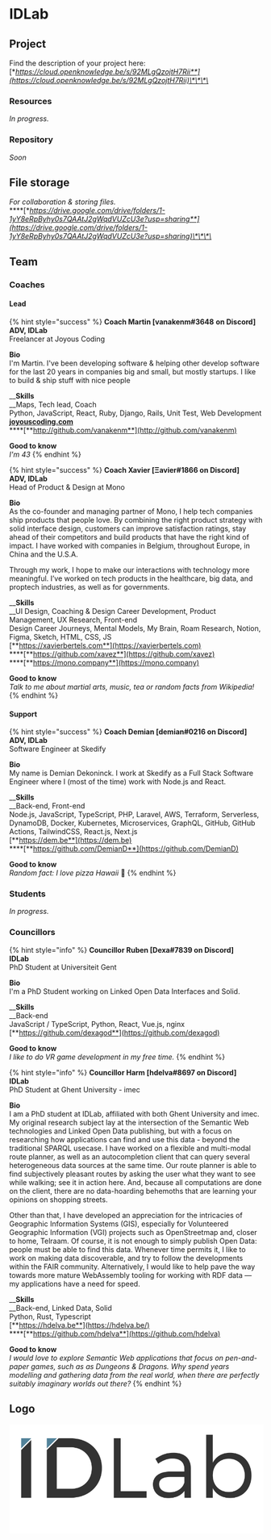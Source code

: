# IDLab

## Project

Find the description of your project here:  
[**https://cloud.openknowledge.be/s/92MLgQzojtH7Rii**](https://cloud.openknowledge.be/s/92MLgQzojtH7Rii)\*\*\*\*

### Resources

_In progress._

### Repository

_Soon_

## File storage

_For collaboration & storing files._  
****[**https://drive.google.com/drive/folders/1-1yY8eRpByhy0s7QAAtJ2gWqdVUZcU3e?usp=sharing**](https://drive.google.com/drive/folders/1-1yY8eRpByhy0s7QAAtJ2gWqdVUZcU3e?usp=sharing)\*\*\*\*

## Team

### Coaches

#### Lead

{% hint style="success" %}
**Coach Martin \[vanakenm\#3648** **on Discord\]  
ADV, IDLab**  
Freelancer at Joyous Coding  
  
**Bio**  
I'm Martin. I've been developing software & helping other develop software for the last 20 years in companies big and small, but mostly startups. I like to build & ship stuff with nice people  
  
__**Skills**  
__Maps, Tech lead, Coach  
Python, JavaScript, React, Ruby, Django, Rails, Unit Test, Web Development  
[**joyouscoding.com**](http://joyouscoding.com)  
****[**http://github.com/vanakenm**](http://github.com/vanakenm)  
  
**Good to know**  
_I'm 43_
{% endhint %}

{% hint style="success" %}
**Coach Xavier \[Ξavier\#1866 on Discord\]  
ADV, IDLab**  
Head of Product & Design at Mono  
  
**Bio**  
As the co-founder and managing partner of Mono, I help tech companies ship products that people love. By combining the right product strategy with solid interface design, customers can improve satisfaction ratings, stay ahead of their competitors and build products that have the right kind of impact. I have worked with companies in Belgium, throughout Europe, in China and the U.S.A.

Through my work, I hope to make our interactions with technology more meaningful. I’ve worked on tech products in the healthcare, big data, and proptech industries, as well as for governments.  
  
__**Skills**  
__UI Design, Coaching & Design Career Development, Product Management, UX Research, Front-end  
Design Career Journeys, Mental Models, My Brain, Roam Research, Notion, Figma, Sketch, HTML, CSS, JS  
[**https://xavierbertels.com**](https://xavierbertels.com)  
****[**https://github.com/xavez**](https://github.com/xavez)  
****[**https://mono.company**](https://mono.company)  
  
**Good to know**  
_Talk to me about martial arts, music, tea or random facts from Wikipedia!_
{% endhint %}

#### Support

{% hint style="success" %}
**Coach Demian \[demian\#0216 on Discord\]  
ADV, IDLab**  
Software Engineer at Skedify  
  
**Bio**  
My name is Demian Dekoninck. I work at Skedify as a Full Stack Software Engineer where I \(most of the time\) work with Node.js and React.  
  
__**Skills**  
__Back-end, Front-end  
Node.js, JavaScript, TypeScript, PHP, Laravel, AWS, Terraform, Serverless, DynamoDB, Docker, Kubernetes, Microservices, GraphQL, GitHub, GitHub Actions, TailwindCSS, React.js, Next.js  
[**https://dem.be**](https://dem.be)  
****[**https://github.com/DemianD**](https://github.com/DemianD)  
  
**Good to know**  
_Random fact: I love pizza Hawaii_ 🍕
{% endhint %}

### Students

_In progress._

### Councillors

{% hint style="info" %}
**Councillor Ruben \[Dexa\#7839 on Discord\]  
IDLab**  
PhD Student at Universiteit Gent  
  
**Bio**  
I'm a PhD Student working on Linked Open Data Interfaces and Solid.  
  
__**Skills**  
__Back-end  
JavaScript / TypeScript, Python, React, Vue.js, nginx  
[**https://github.com/dexagod**](https://github.com/dexagod)  
  
**Good to know**  
_I like to do VR game development in my free time._
{% endhint %}

{% hint style="info" %}
**Councillor Harm \[hdelva\#8697 on Discord\]  
IDLab**  
PhD Student at Ghent University - imec  
  
**Bio**  
I am a PhD student at IDLab, affiliated with both Ghent University and imec. My original research subject lay at the intersection of the Semantic Web technologies and Linked Open Data publishing, but with a focus on researching how applications can find and use this data - beyond the traditional SPARQL usecase. I have worked on a flexible and multi-modal route planner, as well as an autocompletion client that can query several heterogeneous data sources at the same time. Our route planner is able to find subjectively pleasant routes by asking the user what they want to see while walking; see it in action here. And, because all computations are done on the client, there are no data-hoarding behemoths that are learning your opinions on shopping streets.

Other than that, I have developed an appreciation for the intricacies of Geographic Information Systems \(GIS\), especially for Volunteered Geographic Information \(VGI\) projects such as OpenStreetmap and, closer to home, Telraam. Of course, it is not enough to simply publish Open Data: people must be able to find this data. Whenever time permits it, I like to work on making data discoverable, and try to follow the developments within the FAIR community. Alternatively, I would like to help pave the way towards more mature WebAssembly tooling for working with RDF data — my applications have a need for speed.  
  
__**Skills**  
__Back-end, Linked Data, Solid  
Python, Rust, Typescript  
[**https://hdelva.be**](https://hdelva.be/)  
****[**https://github.com/hdelva**](https://github.com/hdelva)  
  
**Good to know**  
_I would love to explore Semantic Web applications that focus on pen-and-paper games, such as as Dungeons & Dragons. Why spend years modelling and gathering data from the real world, when there are perfectly suitably imaginary worlds out there?_
{% endhint %}

## Logo

![](../.gitbook/assets/idlab-logo.svg)



